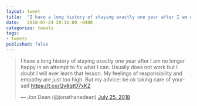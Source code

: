 ```yaml
---
layout: tweet
title:  "I have a long history of staying exactly one year after I am no longer happy in an attempt to fix what I can. Usually does not work but I doubt I will ever learn that lesson. My feelings of responsibility and empathy are just too high. But my advice: be ok taking care of yourself"
date:   2018-07-24 20:16:00 -0400
categories: tweets
tags:
- tweets
published: false
---
```

<blockquote class="twitter-tweet" data-lang="en"><p lang="en" dir="ltr">I have a long history of staying exactly one year after I am no longer happy in an attempt to fix what I can. Usually does not work but I doubt I will ever learn that lesson. My feelings of responsibility and empathy are just too high. But my advice: be ok taking care of yourself <a href="https://t.co/Qv8qtO7xKZ">https://t.co/Qv8qtO7xKZ</a></p>&mdash; Jon Dean (@jonathanedean) <a href="https://twitter.com/jonathanedean/status/1021912014124396544?ref_src=twsrc%5Etfw">July 25, 2018</a></blockquote>
<script async src="https://platform.twitter.com/widgets.js" charset="utf-8"></script>
